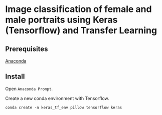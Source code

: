 # Image classification of female and male portraits using Keras (Tensorflow) and Transfer Learning

## Prerequisites

[Anaconda](https://www.anaconda.com/)

## Install
Open `Anaconda Prompt`.

Create a new conda environment  with Tensorflow. 
```
conda create -n keras_tf_env pillow tensorflow keras
```




